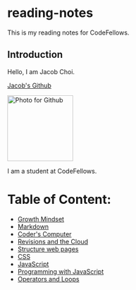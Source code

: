 # reading-notes
This is my reading notes for CodeFellows.

## Introduction
Hello, I am Jacob Choi.

[Jacob's Github](https://github.com/Choij12)

<img width="149" alt="Photo for Github" src="https://user-images.githubusercontent.com/91853244/135907212-c1ccc99f-d533-48ab-8684-3f40a592fd2d.png">

I am a student at CodeFellows.

# Table of Content:
- [Growth Mindset](growth_mindset.md)
- [Markdown](markdown.md)
- [Coder's Computer](Coders_Computer.md)
- [Revisions and the Cloud](Revisions_and_the_cloud.md)
- [Structure web pages](Structure_Web_Pages_with_HTML.md)
- [CSS](CSS.md)
- [JavaScript](Javascript.md)
- [Programming with JavaScript](Programming_with_JavaScript.md) 
- [Operators and Loops](Operators&Loops.md)
